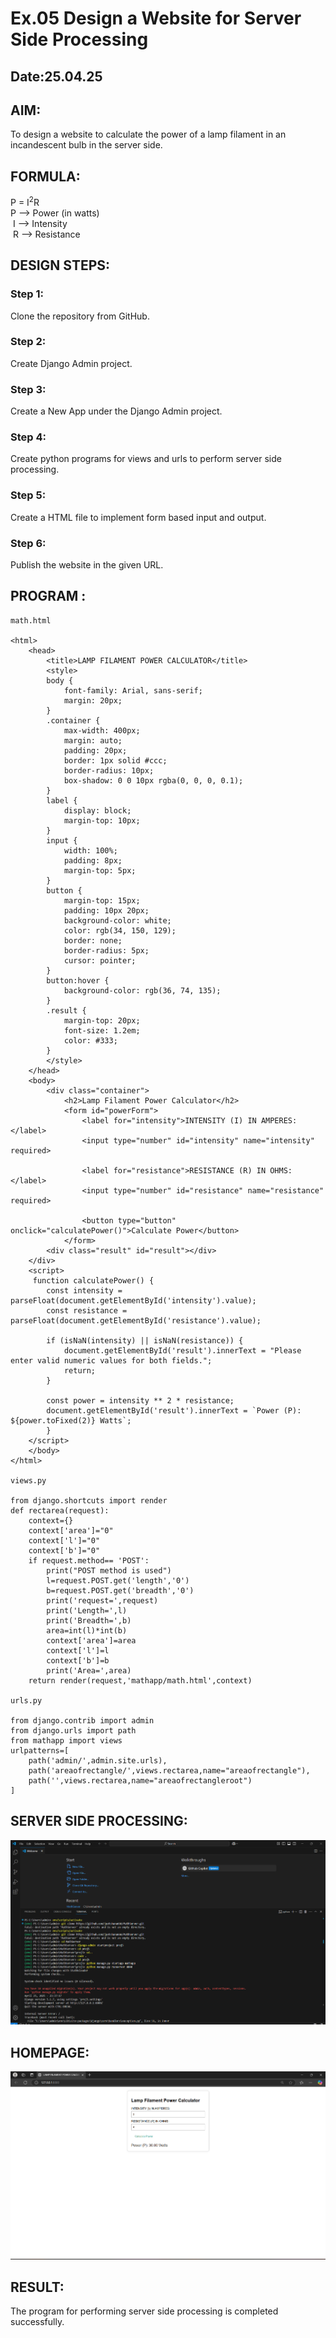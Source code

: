# Ex.05 Design a Website for Server Side Processing
## Date:25.04.25

## AIM:
 To design a website to calculate the power of a lamp filament in an incandescent bulb in the server side. 


## FORMULA:
P = I<sup>2</sup>R
<br> P --> Power (in watts)
<br> I --> Intensity
<br> R --> Resistance

## DESIGN STEPS:

### Step 1:
Clone the repository from GitHub.

### Step 2:
Create Django Admin project.

### Step 3:
Create a New App under the Django Admin project.

### Step 4:
Create python programs for views and urls to perform server side processing.

### Step 5:
Create a HTML file to implement form based input and output.

### Step 6:
Publish the website in the given URL.

## PROGRAM :
```
math.html

<html>
    <head>
        <title>LAMP FILAMENT POWER CALCULATOR</title>
        <style>
        body {
            font-family: Arial, sans-serif;
            margin: 20px;
        }
        .container {
            max-width: 400px;
            margin: auto;
            padding: 20px;
            border: 1px solid #ccc;
            border-radius: 10px;
            box-shadow: 0 0 10px rgba(0, 0, 0, 0.1);
        }
        label {
            display: block;
            margin-top: 10px;
        }
        input {
            width: 100%;
            padding: 8px;
            margin-top: 5px;
        }
        button {
            margin-top: 15px;
            padding: 10px 20px;
            background-color: white;
            color: rgb(34, 150, 129);
            border: none;
            border-radius: 5px;
            cursor: pointer;
        }
        button:hover {
            background-color: rgb(36, 74, 135);
        }
        .result {
            margin-top: 20px;
            font-size: 1.2em;
            color: #333;
        }
        </style>
    </head>
    <body>
        <div class="container">
            <h2>Lamp Filament Power Calculator</h2>
            <form id="powerForm">
                <label for="intensity">INTENSITY (I) IN AMPERES:</label>
                <input type="number" id="intensity" name="intensity" required>

                <label for="resistance">RESISTANCE (R) IN OHMS:</label>
                <input type="number" id="resistance" name="resistance" required>
                
                <button type="button" onclick="calculatePower()">Calculate Power</button>
            </form>
        <div class="result" id="result"></div>
    </div>
    <script>
     function calculatePower() {
        const intensity = parseFloat(document.getElementById('intensity').value);
        const resistance = parseFloat(document.getElementById('resistance').value);
        
        if (isNaN(intensity) || isNaN(resistance)) {
            document.getElementById('result').innerText = "Please enter valid numeric values for both fields.";
            return;
        }
        
        const power = intensity ** 2 * resistance;
        document.getElementById('result').innerText = `Power (P): ${power.toFixed(2)} Watts`;
        }
    </script>
    </body>
</html>

views.py

from django.shortcuts import render
def rectarea(request):
    context={}
    context['area']="0"
    context['l']="0"
    context['b']="0"
    if request.method== 'POST':
        print("POST method is used")
        l=request.POST.get('length','0')
        b=request.POST.get('breadth','0')
        print('request=',request)
        print('Length=',l)
        print('Breadth=',b)
        area=int(l)*int(b)
        context['area']=area
        context['l']=l
        context['b']=b
        print('Area=',area)
    return render(request,'mathapp/math.html',context)

urls.py

from django.contrib import admin
from django.urls import path
from mathapp import views
urlpatterns=[
    path('admin/',admin.site.urls),
    path('areaofrectangle/',views.rectarea,name="areaofrectangle"),
    path('',views.rectarea,name="areaofrectangleroot")
]
```

## SERVER SIDE PROCESSING:
![alt text](<Screenshot 2025-04-25 235340.png>)

## HOMEPAGE:
![alt text](<Screenshot 2025-04-25 235138.png>)

## RESULT:
The program for performing server side processing is completed successfully.
